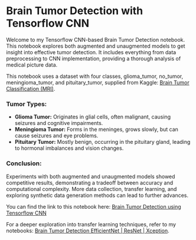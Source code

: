# Brain Tumor Detection with Tensorflow CNN

Welcome to my Tensorflow CNN-based Brain Tumor Detection notebook. This notebook explores both augmented and unaugmented models to get insight into effective tumor detection. It includes everything from data preprocessing to CNN implementation, providing a thorough analysis of medical picture data.

This notebook uses a dataset with four classes, glioma_tumor, no_tumor, meningioma_tumor, and pituitary_tumor, supplied from Kaggle: [Brain Tumor Classification (MRI)](https://www.kaggle.com/datasets/sartajbhuvaji/brain-tumor-classification-mri).

### Tumor Types: 
- **Glioma Tumor:** Originates in glial cells, often malignant, causing seizures and cognitive impairments.
- **Meningioma Tumor:** Forms in the meninges, grows slowly, but can cause seizures and eye problems.
- **Pituitary Tumor:** Mostly benign, occurring in the pituitary gland, leading to hormonal imbalances and vision changes.

### Conclusion: 
Experiments with both augmented and unaugmented models showed competitive results, demonstrating a tradeoff between accuracy and computational complexity. More data collection, transfer learning, and exploring synthetic data generation methods can lead to further advances.

You can find the link to this notebook here: [Brain Tumor Detection using Tensorflow CNN](https://www.kaggle.com/code/anitarostami/brain-tumor-detection-using-tensorflow-cnn#notebook-container)

For a deeper exploration into transfer learning techniques, refer to my notebooks: [Brain Tumor Detection EfficientNet | ResNet | Xception](https://www.kaggle.com/code/anitarostami/brain-tumor-detection-efficientnet-resnet-xception).
